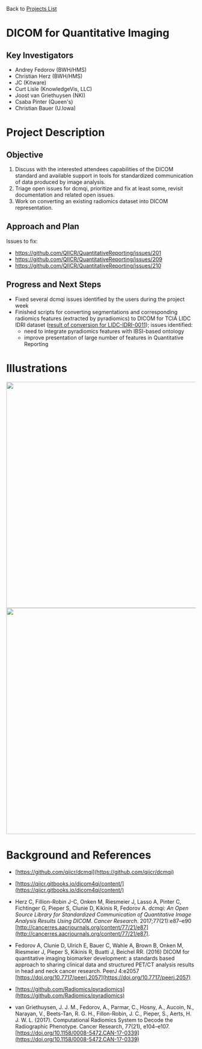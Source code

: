 Back to [Projects List](../../README.md#ProjectsList)

# DICOM for Quantitative Imaging

## Key Investigators

- Andrey Fedorov (BWH/HMS)
- Christian Herz (BWH/HMS)
- JC (Kitware)
- Curt Lisle (KnowledgeVis, LLC)
- Joost van Griethuysen (NKI)
- Csaba Pinter (Queen's)
- Christian Bauer (U.Iowa)

# Project Description

## Objective

1. Discuss with the interested attendees capabilities of the DICOM standard and available support in tools for standardized communication of data produced by image analysis.
2. Triage open issues for dcmqi, prioritize and fix at least some, revisit documentation and related open issues.
3. Work on converting an existing radiomics dataset into DICOM representation.

## Approach and Plan

Issues to fix: 
* https://github.com/QIICR/QuantitativeReporting/issues/201
* https://github.com/QIICR/QuantitativeReporting/issues/209
* https://github.com/QIICR/QuantitativeReporting/issues/210

## Progress and Next Steps

* Fixed several dcmqi issues identified by the users during the project week
* Finished scripts for converting segmentations and corresponding radiomics features (extracted by pyradiomics) to DICOM  for TCIA LIDC IDRI dataset ([result of conversion for LIDC-IDRI-0011](https://www.dropbox.com/s/myirvs5y20rb64o/LIDC-IDRI-0011.zip?dl=0)); issues identified:
  * need to integrate pyradiomics features with IBSI-based ontology
  * improve presentation of large number of features in Quantitative Reporting

# Illustrations

<img src="https://raw.githubusercontent.com/NA-MIC/ProjectWeek/master/PW27_2018_Boston/Projects/DICOMforQuantitativeImaging/radiomics_dcm.jpg" width="600">

<img src="https://raw.githubusercontent.com/NA-MIC/ProjectWeek/master/PW27_2018_Boston/Projects/DICOMforQuantitativeImaging/dcmbrowser.jpg" width="600">

# Background and References

- [https://github.com/qiicr/dcmqi](https://github.com/qiicr/dcmqi)
- [https://qiicr.gitbooks.io/dicom4qi/content/](https://qiicr.gitbooks.io/dicom4qi/content/)
- Herz C, Fillion-Robin J-C, Onken M, Riesmeier J, Lasso A, Pinter C, Fichtinger G, Pieper S, Clunie D, Kikinis R, Fedorov A.  _dcmqi: An Open Source Library for Standardized Communication of Quantitative Image Analysis Results Using DICOM_. *Cancer Research*. 2017;77(21):e87–e90 [http://cancerres.aacrjournals.org/content/77/21/e87](http://cancerres.aacrjournals.org/content/77/21/e87).
- Fedorov A, Clunie D, Ulrich E, Bauer C, Wahle A, Brown B, Onken M, Riesmeier J, Pieper S, Kikinis R, Buatti J, Beichel RR. (2016) DICOM for quantitative imaging biomarker development: a standards based approach to sharing clinical data and structured PET/CT analysis results in head and neck cancer research. PeerJ 4:e2057 [https://doi.org/10.7717/peerj.2057](https://doi.org/10.7717/peerj.2057)

- [https://github.com/Radiomics/pyradiomics](https://github.com/Radiomics/pyradiomics)
- van Griethuysen, J. J. M., Fedorov, A., Parmar, C., Hosny, A., Aucoin, N., Narayan, V., Beets-Tan, R. G. H., Fillon-Robin, J. C., Pieper, S., Aerts, H. J. W. L. (2017). Computational Radiomics System to Decode the Radiographic Phenotype. Cancer Research, 77(21), e104–e107. [https://doi.org/10.1158/0008-5472.CAN-17-0339](https://doi.org/10.1158/0008-5472.CAN-17-0339)
